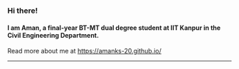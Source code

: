 ### Hi there!

#### I am Aman, a final-year BT-MT dual degree student at IIT Kanpur in the Civil Engineering Department.
<!-- ### AI/ML Enthusiast :v: -->


<!-- - 🌱 I’m currently learning CV, HCI  - 👯 I’m looking to collaborate on ...  - 🤔 I’m looking for help with   - 💬 Ask me about ... <br> -->
<!-- - - 📫 How to reach me: My Linkedin Profile - [Aman](https://www.linkedin.com/in/amanks20) <br> ->
<!-- - - 😄 Pronouns: he/him <br> ->
<!--- ⚡ Fun fact: ...-->

Read more about me at https://amanks-20.github.io/

<hr>
<!-- 
# My Contributions
![My Activity](https://activity-graph.herokuapp.com/graph?username=amanks-20&theme=xcode) -->
